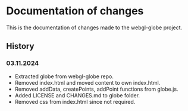# Documentation of changes

This is the documentation of changes made to the webgl-globe project.

## History

### 03.11.2024

- Extracted globe from webgl-globe repo.
- Removed index.html and moved content to own index.html.
- Removed addData, createPoints, addPoint functions from globe.js.
- Added LICENSE and CHANGES.md to globe folder.
- Removed css from index.html since not required.
